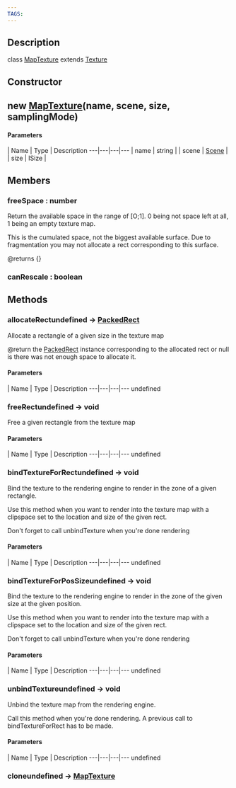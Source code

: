 ```yaml
---
TAGS:
---
```

## Description

class [MapTexture](/classes/2.4/MapTexture) extends [Texture](/classes/2.4/Texture)



## Constructor

## new [MapTexture](/classes/2.4/MapTexture)(name, scene, size, samplingMode)



#### Parameters
 | Name | Type | Description
---|---|---|---
 | name | string | 
 | scene | [Scene](/classes/2.4/Scene) | 
 | size | ISize | 
## Members

### freeSpace : number

Return the available space in the range of [O;1]. 0 being not space left at all, 1 being an empty texture map.

This is the cumulated space, not the biggest available surface. Due to fragmentation you may not allocate a rect corresponding to this surface.

@returns {}

### canRescale : boolean



## Methods

### allocateRectundefined &rarr; [PackedRect](/classes/2.4/PackedRect)

Allocate a rectangle of a given size in the texture map

@return the [PackedRect](/classes/2.4/PackedRect) instance corresponding to the allocated rect or null is there was not enough space to allocate it.

#### Parameters
 | Name | Type | Description
---|---|---|---
undefined
### freeRectundefined &rarr; void

Free a given rectangle from the texture map

#### Parameters
 | Name | Type | Description
---|---|---|---
undefined
### bindTextureForRectundefined &rarr; void

Bind the texture to the rendering engine to render in the zone of a given rectangle.

Use this method when you want to render into the texture map with a clipspace set to the location and size of the given rect.

Don't forget to call unbindTexture when you're done rendering

#### Parameters
 | Name | Type | Description
---|---|---|---
undefined
### bindTextureForPosSizeundefined &rarr; void

Bind the texture to the rendering engine to render in the zone of the given size at the given position.

Use this method when you want to render into the texture map with a clipspace set to the location and size of the given rect.

Don't forget to call unbindTexture when you're done rendering

#### Parameters
 | Name | Type | Description
---|---|---|---
undefined
### unbindTextureundefined &rarr; void

Unbind the texture map from the rendering engine.

Call this method when you're done rendering. A previous call to bindTextureForRect has to be made.

#### Parameters
 | Name | Type | Description
---|---|---|---
undefined
### cloneundefined &rarr; [MapTexture](/classes/2.4/MapTexture)


